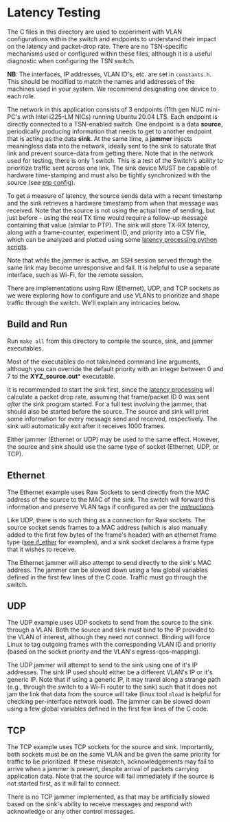# Latency Testing

The C files in this directory are used to experiment with VLAN configurations within the switch and endpoints to understand their impact on the latency and packet-drop rate. There are no TSN-specific mechanisms used or configured within these files, although it is a useful diagnostic when configuring the TSN switch.

**NB**: The interfaces, IP addresses, VLAN ID's, etc. are set in ```constants.h```. This should be modified to match the names and addresses of the machines used in your system. We recommend designating one device to each role.

The network in this application consists of 3 endpoints (11th gen NUC mini-PC's with Intel i225-LM NICs) running Ubuntu 20.04 LTS. Each endpoint is directly connected to a TSN-enabled switch. One endpoint is a data **source**, periodically producing information that needs to get to another endpoint that is acting as the data **sink**. At the same time, a **jammer** injects meaningless data into the network, ideally sent to the sink to saturate that link and prevent source-data from getting there. Note that in the network used for testing, there is only 1 switch. This is a test of the Switch's ability to prioritize traffic sent across one link. The sink device MUST be capable of hardware time-stamping and must also be tightly synchronized with the source (see [ptp config](../ptp/README.md)).

To get a measure of latency, the source sends data with a recent timestamp and the sink retrieves a hardware timestamp from when that message was received. Note that the source is not using the actual time of sending, but just before - using the real TX time would require a follow-up message containing that value (similar to PTP). The sink will store TX-RX latency, along with a frame-counter, experiment ID, and priority into a CSV file, which can be analyzed and plotted using some [latency processing python scripts](latency_processing/README.md).

Note that while the jammer is active, an SSH session served through the same link may become unresponsive and fail. It is helpful to use a separate interface, such as Wi-Fi, for the remote session.

There are implementations using Raw (Ethernet), UDP, and TCP sockets as we were exploring how to configure and use VLANs to prioritize and shape traffic through the switch. We'll explain any intricacies below.

## Build and Run

Run ```make all``` from this directory to compile the source, sink, and jammer executables.

Most of the executables do not take/need command line arguments, although you can override the default priority with an integer between 0 and 7 to the **XYZ_source.out*** executable.

It is recommended to start the sink first, since the [latency processing](latency_processing/README.md) will calculate a packet drop rate, assuming that frame/packet ID 0 was sent *after* the sink program started. For a full test involving the jammer, that should also be started before the source. The source and sink will print some information for every message send and received, respectively. The sink will automatically exit after it receives 1000 frames. 

Either jammer (Ethernet or UDP) may be used to the same effect. However, the source and sink should use the same type of socket (Ethernet, UDP, or TCP).

## Ethernet

The Ethernet example uses Raw Sockets to send directly from the MAC address of the source to the MAC of the sink. The switch will forward this information and preserve VLAN tags if configured as per the [instructions](../docs/VLAN_setup.md).

Like UDP, there is no such thing as a connection for Raw sockets. The source socket sends frames to a MAC address (which is also manually added to the first few bytes of the frame's header) with an ethernet frame type ([see if_ether](https://github.com/torvalds/linux/blob/master/include/uapi/linux/if_ether.h) for examples), and a sink socket declares a frame type that it wishes to receive.

The Ethernet jammer will also attempt to send directly to the sink's MAC address. The jammer can be slowed down using a few global variables defined in the first few lines of the C code. Traffic must go through the switch.

## UDP

The UDP example uses UDP sockets to send from the source to the sink through a VLAN. Both the source and sink must bind to the IP provided to the VLAN of interest, although they need not connect. Binding will force Linux to tag outgoing frames with the corresponding VLAN ID and priority (based on the socket priority and the VLAN's egress-qos-mapping).

The UDP jammer will attempt to send to the sink using one of it's IP addresses. The sink IP used should either be a different VLAN's IP or it's generic IP. Note that if using a generic IP, it may travel along a strange path (e.g., through the switch to a Wi-Fi router to the sink) such that it does not jam the link that data from the source will take (linux tool ```nload``` is helpful for checking per-interface network load). The jammer can be slowed down using a few global variables defined in the first few lines of the C code.

## TCP

The TCP example uses TCP sockets for the source and sink. Importantly, both sockets must be on the same VLAN and be given the same priority for traffic to be prioritized. If these mismatch, acknowledgements may fail to arrive when a jammer is present, despite arrival of packets carrying application data. Note that the source will fail immediately if the source is not started first, as it will fail to connect.

There is no TCP jammer implemented, as that may be artificially slowed based on the sink's ability to receive messages and respond with acknowledge or any other control messages.
